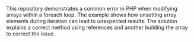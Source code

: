 This repository demonstrates a common error in PHP when modifying arrays within a foreach loop.  The example shows how unsetting array elements during iteration can lead to unexpected results. The solution explains a correct method using references and another building the array to correct the issue.